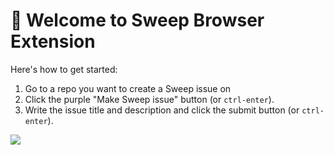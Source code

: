 # 🎉 Welcome to Sweep Browser Extension

Here's how to get started:

1. Go to a repo you want to create a Sweep issue on
2. Click the purple "Make Sweep issue" button (or `ctrl-enter`).
3. Write the issue title and description and click the submit button (or `ctrl-enter`).

![](sweep_extension_demo_video.gif)
